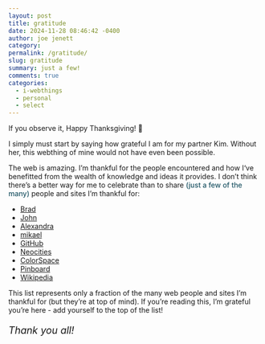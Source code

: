 ```yaml
---
layout: post
title: gratitude
date: 2024-11-28 08:46:42 -0400
author: joe jenett
category: 
permalink: /gratitude/
slug: gratitude
summary: just a few!
comments: true
categories:
  - i-webthings
  - personal
  - select
---
```

If you observe it, Happy Thanksgiving! 🍗

I simply must start by saying how grateful I am for my partner Kim. Without her, this webthing of mine would not have even been possible.

The web is amazing. I’m thankful for the people encountered and how I‘ve benefitted from the wealth of knowledge and ideas it provides. I don’t think there’s a better way for me to celebrate than to share <span style="font-weight:500;color:#205666;">(just a few of the many)</span> people and sites I’m thankful for:

<ul>
<li><a href="https://indieseek.xyz/">Brad</a></li>
<li><a href="https://johnjohnston.info/blog/">John</a></li>
<li><a href="https://xandra.cc/">Alexandra</a></li>
<li><a href="https://pinboard.in/u:mikael">mikael</a></li>
<li><a title="GitHub · Build and ship software on a single, collaborative platform" href="https://github.com/">GitHub </a></li>
<li><a title="Neocities: Create your own free website!" href="https://neocities.org/">Neocities</a></li>
<li><a title="ColorSpace - Color Palettes Generator and Color Gradient Tool" href="https://mycolor.space/">ColorSpace</a></li>
<li> <a title="Pinboard - Social Bookmarking For Introverts" href="https://pinboard.in/">Pinboard</a></li>
<li><a title="Wikipedia, the free encyclopedia" href="https://en.wikipedia.org/wiki/Main_Page">Wikipedia</a></li>
</ul>
This list represents only a fraction of the many web people and sites I’m thankful for (but they’re at top of mind). If you’re reading this, I’m grateful you’re here - add yourself to the top of the list!
<p style="font-size:1.4em;font-style:italic;">Thank you all!</p>





<a href="https://brid.gy/publish/mastodon"></a>